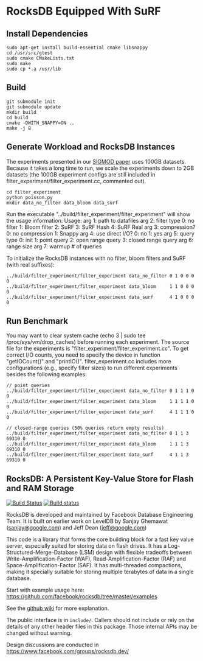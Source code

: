 # RocksDB Equipped With SuRF

## Install Dependencies
    sudo apt-get install build-essential cmake libsnappy
    cd /usr/src/gtest
    sudo cmake CMakeLists.txt
    sudo make
    sudo cp *.a /usr/lib

## Build
    git submodule init
    git submodule update
    mkdir build
    cd build
    cmake -DWITH_SNAPPY=ON ..
    make -j 8

## Generate Workload and RocksDB Instances
The experiments presented in our
[SIGMOD paper](http://www.cs.cmu.edu/~huanche1/publications/surf_paper.pdf)
uses 100GB datasets. Because it takes a long time to run, we scale the experiments
down to 2GB datasets (the 100GB experiment configs are still included in
filter_experiment/filter_experiment.cc, commented out).

    cd filter_experiment
    python poisson.py
    mkdir data_no_filter data_bloom data_surf

Run the executable "../build/filter_experiment/filter_experiment" will show the usage information:
    Usage:
    arg 1: path to datafiles
    arg 2: filter type
    0: no filter
    1: Bloom filter
    2: SuRF
    3: SuRF Hash
    4: SuRF Real
    arg 3: compression?
    0: no compression
    1: Snappy
    arg 4: use direct I/O?
    0: no
    1: yes
    arg 5: query type
    0: init
    1: point query
    2: open range query
    3: closed range query
    arg 6: range size
    arg 7: warmup # of queries

To initialize the RocksDB instances with no filter, bloom filters and SuRF (with real suffixes):

    ../build/filter_experiment/filter_experiment data_no_filter 0 1 0 0 0 0
    ../build/filter_experiment/filter_experiment data_bloom     1 1 0 0 0 0
    ../build/filter_experiment/filter_experiment data_surf      4 1 0 0 0 0

## Run Benchmark
You may want to clear system cache (echo 3 | sudo tee /proc/sys/vm/drop_caches)
before running each experiment. The source file for the experiments is
"filter_experiment/filter_experiment.cc". To get correct I/O counts, you need
to specify the device in function "getIOCount()" and "printIO()".
filter_experiment.cc includes more configurations (e.g., specify filter sizes)
to run different experiments besides the following examples:

    // point queries
    ../build/filter_experiment/filter_experiment data_no_filter 0 1 1 1 0 0
    ../build/filter_experiment/filter_experiment data_bloom     1 1 1 1 0 0
    ../build/filter_experiment/filter_experiment data_surf      4 1 1 1 0 0

    // closed-range queries (50% queries return empty results)
    ../build/filter_experiment/filter_experiment data_no_filter 0 1 1 3 69310 0
    ../build/filter_experiment/filter_experiment data_bloom     1 1 1 3 69310 0
    ../build/filter_experiment/filter_experiment data_surf      4 1 1 3 69310 0


## RocksDB: A Persistent Key-Value Store for Flash and RAM Storage

[![Build Status](https://travis-ci.org/facebook/rocksdb.svg?branch=master)](https://travis-ci.org/facebook/rocksdb)
[![Build status](https://ci.appveyor.com/api/projects/status/fbgfu0so3afcno78/branch/master?svg=true)](https://ci.appveyor.com/project/Facebook/rocksdb/branch/master)


RocksDB is developed and maintained by Facebook Database Engineering Team.
It is built on earlier work on LevelDB by Sanjay Ghemawat (sanjay@google.com)
and Jeff Dean (jeff@google.com)

This code is a library that forms the core building block for a fast
key value server, especially suited for storing data on flash drives.
It has a Log-Structured-Merge-Database (LSM) design with flexible tradeoffs
between Write-Amplification-Factor (WAF), Read-Amplification-Factor (RAF)
and Space-Amplification-Factor (SAF). It has multi-threaded compactions,
making it specially suitable for storing multiple terabytes of data in a
single database.

Start with example usage here: https://github.com/facebook/rocksdb/tree/master/examples

See the [github wiki](https://github.com/facebook/rocksdb/wiki) for more explanation.

The public interface is in `include/`.  Callers should not include or
rely on the details of any other header files in this package.  Those
internal APIs may be changed without warning.

Design discussions are conducted in https://www.facebook.com/groups/rocksdb.dev/
